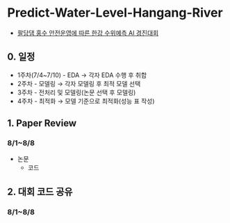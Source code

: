 # Predict-Water-Level-Hangang-River
- [팔당댐 홍수 안전운영에 따른 한강 수위예측 AI 경진대회](https://dacon.io/competitions/official/235949/overview/description)

## 0. 일정
- 1주차(7/4~7/10) - EDA → 각자 EDA 수행 후 취합
- 2주차 - 모델링 → 각자 모델링 후 최적 모델 선택
- 3주차 - 전처리 및 모델링(논문 선택 후 모델링)
- 4주차 - 최적화 → 모델 기준으로 최적화(성능 표 작성)


## 1. Paper Review
### 8/1~8/8
- 논문
  - 코드

## 2. 대회 코드 공유
### 8/1~8/8
